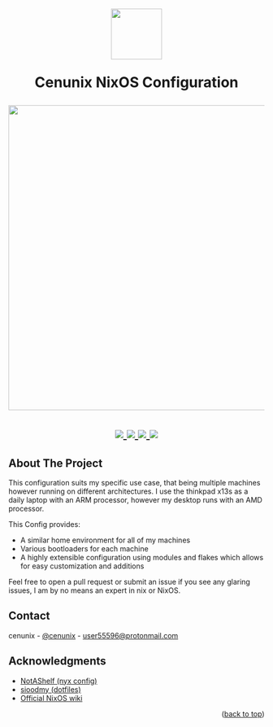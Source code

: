 <h1 align="center">
  <img src="https://camo.githubusercontent.com/8c73ac68e6db84a5c58eef328946ba571a92829b3baaa155b7ca5b3521388cc9/68747470733a2f2f692e696d6775722e636f6d2f367146436c41312e706e67" width="100px" /> <br>

  Cenunix NixOS Configuration <br>

<img src="https://raw.githubusercontent.com/catppuccin/catppuccin/main/assets/palette/macchiato.png" width="600px" /> <br>

  <div align="center">

  <div align="center">
   <p></p>
   <a href="">
      <img src="https://img.shields.io/github/issues/cenunix/nicks?color=fab387&labelColor=303446&style=for-the-badge">
   </a>
   <a href="https://github.com/cenunix/nicks/stargazers">
      <img src="https://img.shields.io/github/stars/cenunix/nicks?color=ca9ee6&labelColor=303446&style=for-the-badge">
   </a>
   <a href="https://github.com/cenunix/nicks/">
      <img src="https://img.shields.io/github/repo-size/cenunix/nicks?color=ea999c&labelColor=303446&style=for-the-badge">
   </a>
   <a href="https://github.com/cenunix/nicks/blob/main/LICENSE">
    <img src="https://img.shields.io/static/v1.svg?style=for-the-badge&label=License&message=GPL-3&logoColor=ca9ee6&colorA=313244&colorB=cba6f7"/>
   </a>
   <br>
</div>
</h1>

<!-- ABOUT THE PROJECT -->
## About The Project

This configuration suits my specific use case, that being multiple machines however running on different architectures. I use the thinkpad x13s as a daily laptop with an ARM processor, however my desktop runs with an AMD processor.

This Config provides:
* A similar home environment for all of my machines
* Various bootloaders for each machine
* A highly extensible configuration using modules and flakes which allows for easy customization and additions

Feel free to open a pull request or submit an issue if you see any glaring issues, I am by no means an expert in nix or NixOS.

<!-- CONTACT -->
## Contact

cenunix - [@cenunix](https://twitter.com/cenunix) - user55596@protonmail.com



<!-- ACKNOWLEDGMENTS -->
## Acknowledgments

* [NotAShelf (nyx config)](https://github.com/NotAShelf/nyx)
* [sioodmy (dotfiles)](https://github.com/sioodmy/dotfiles)
* [Official NixOS wiki](https://nixos.wiki/)

<p align="right">(<a href="#readme-top">back to top</a>)</p>



<!-- MARKDOWN LINKS & IMAGES -->
<!-- https://www.markdownguide.org/basic-syntax/#reference-style-links -->
[contributors-shield]: https://img.shields.io/github/contributors/othneildrew/Best-README-Template.svg?style=for-the-badge
[contributors-url]: https://github.com/othneildrew/Best-README-Template/graphs/contributors
[forks-shield]: https://img.shields.io/github/forks/othneildrew/Best-README-Template.svg?style=for-the-badge
[forks-url]: https://github.com/othneildrew/Best-README-Template/network/members
[stars-shield]: https://img.shields.io/github/stars/othneildrew/Best-README-Template.svg?style=for-the-badge
[stars-url]: https://github.com/othneildrew/Best-README-Template/stargazers
[issues-shield]: https://img.shields.io/github/issues/othneildrew/Best-README-Template.svg?style=for-the-badge
[issues-url]: https://github.com/othneildrew/Best-README-Template/issues
[license-shield]: https://img.shields.io/github/license/othneildrew/Best-README-Template.svg?style=for-the-badge
[license-url]: https://github.com/othneildrew/Best-README-Template/blob/master/LICENSE.txt

